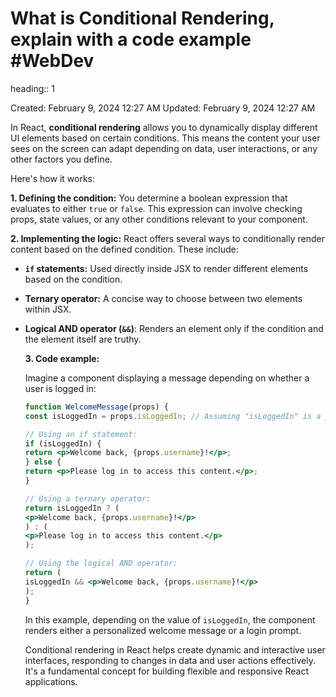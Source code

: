 # What is Conditional Rendering, explain with a code example #WebDev 
heading:: 1

Created: February 9, 2024 12:27 AM
Updated: February 9, 2024 12:27 AM

In React, **conditional rendering** allows you to dynamically display different UI elements based on certain conditions. This means the content your user sees on the screen can adapt depending on data, user interactions, or any other factors you define.

Here's how it works:

**1. Defining the condition:** You determine a boolean expression that evaluates to either `true` or `false`. This expression can involve checking props, state values, or any other conditions relevant to your component.

**2. Implementing the logic:** React offers several ways to conditionally render content based on the defined condition. These include:
- **`if` statements:** Used directly inside JSX to render different elements based on the condition.
- **Ternary operator:** A concise way to choose between two elements within JSX.
- **Logical AND operator (`&&`)**: Renders an element only if the condition and the element itself are truthy.
  
  **3. Code example:**
  
  Imagine a component displaying a message depending on whether a user is logged in:
  
  ```jsx
  function WelcomeMessage(props) {
  const isLoggedIn = props.isLoggedIn; // Assuming "isLoggedIn" is a prop
  
  // Using an if statement:
  if (isLoggedIn) {
  return <p>Welcome back, {props.username}!</p>;
  } else {
  return <p>Please log in to access this content.</p>;
  }
  
  // Using a ternary operator:
  return isLoggedIn ? (
  <p>Welcome back, {props.username}!</p>
  ) : (
  <p>Please log in to access this content.</p>
  );
  
  // Using the logical AND operator:
  return (
  isLoggedIn && <p>Welcome back, {props.username}!</p>
  );
  }
  
  ```
  
  In this example, depending on the value of `isLoggedIn`, the component renders either a personalized welcome message or a login prompt.
  
  Conditional rendering in React helps create dynamic and interactive user interfaces, responding to changes in data and user actions effectively. It's a fundamental concept for building flexible and responsive React applications.